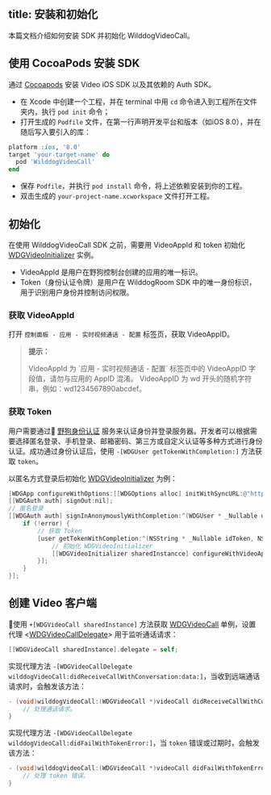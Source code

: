 title: 安装和初始化
---

本篇文档介绍如何安装 SDK 并初始化 WilddogVideoCall。


## 使用 CocoaPods 安装 SDK

通过 [Cocoapods](https://cocoapods.org/) 安装 Video iOS SDK 以及其依赖的 Auth SDK。

* 在 Xcode 中创建一个工程，并在 terminal 中用 `cd` 命令进入到工程所在文件夹内，执行 `pod init` 命令；
* 打开生成的 `Podfile` 文件，在第一行声明开发平台和版本（如iOS 8.0），并在随后写入要引入的库：

```ruby
platform :ios, '8.0'
target 'your-target-name' do
  pod 'WilddogVideoCall'
end
```
* 保存 `Podfile`，并执行 `pod install` 命令，将上述依赖安装到你的工程。
* 双击生成的 `your-project-name.xcworkspace` 文件打开工程。


## 初始化

在使用 WilddogVideoCall SDK 之前，需要用 VideoAppId 和 token 初始化 [WDGVideoInitializer](/conversation/iOS/api/WDGVideoInitializer.html) 实例。

- VideoAppId 是用户在野狗控制台创建的应用的唯一标识。
- Token（身份认证令牌）是用户在 WilddogRoom SDK 中的唯一身份标识，用于识别用户身份并控制访问权限。

### 获取 VideoAppId

打开 `控制面板 - 应用 - 实时视频通话 - 配置` 标签页，获取 VideoAppID。

<blockquote class="notice">
  <p><strong>提示：</strong></p>
 VideoAppId 为 `应用 - 实时视频通话 - 配置` 标签页中的 VideoAppID 字段值，请勿与应用的 AppID 混淆。
 VideoAppID 为 wd 开头的随机字符串，例如：wd1234567890abcdef。
</blockquote>

### 获取 Token

用户需要通过 [野狗身份认证](/auth/iOS/index.html) 服务来认证身份并登录服务器。开发者可以根据需要选择匿名登录、手机登录、邮箱密码、第三方或自定义认证等多种方式进行身份认证。成功通过身份认证后，使用 `-[WDGUser getTokenWithCompletion:]` 方法获取 `token`。

以匿名方式登录后初始化 [WDGVideoInitializer](/conversation/iOS/api/WDGVideoInitializer.html) 为例：

```objectivec
[WDGApp configureWithOptions:[[WDGOptions alloc] initWithSyncURL:@"https://your-video-appid.wilddogio.com"]];
[[WDGAuth auth] signOut:nil];
// 匿名登录
[[WDGAuth auth] signInAnonymouslyWithCompletion:^(WDGUser * _Nullable user, NSError * _Nullable error) {
    if (!error) {
        // 获取 Token
        [user getTokenWithCompletion:^(NSString * _Nullable idToken, NSError * _Nullable error) {
            // 初始化 WDGVideoInitializer
            [[WDGVideoInitializer sharedInstancce] configureWithVideoAppId:@"your-video-appid" token:idToken];
        }];
    }
}];
```


## 创建 Video 客户端

使用 `+[WDGVideoCall sharedInstance]` 方法获取 [WDGVideoCall](/conversation/iOS/api/WDGVideoCall.html) 单例，设置代理 <[WDGVideoCallDelegate](/conversation/iOS/api/WDGVideoCallDelegate.html)> 用于监听通话请求：

```objectivec
[[WDGVideoCall sharedInstance].delegate = self;
```

实现代理方法 `-[WDGVideoCallDelegate wilddogVideoCall:didReceiveCallWithConversation:data:]`，当收到远端通话请求时，会触发该方法：

```objectivec
- (void)wilddogVideoCall:(WDGVideoCall *)videoCall didReceiveCallWithConversation:(WDGConversation *)conversation data:(NSString *)data {
    // 处理通话请求。
}
```

实现代理方法 `-[WDGVideoCallDelegate wilddogVideoCall:didFailWithTokenError:]`，当 `token` 错误或过期时，会触发该方法：

```objectivec
- (void)wilddogVideoCall:(WDGVideoCall *)videoCall didFailWithTokenError:(NSError *)error {
    // 处理 token 错误。
}
```
